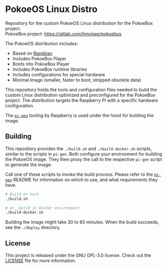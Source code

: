 # PokoeOS Linux Distro
Repository for the custom PokoeOS Linux distribution for the PokoeBox project.  
PokoeBox project: https://gitlab.com/timvisee/pokoebox

The PokoeOS distribution includes:
- Based on [Raspbian][raspbian]
- Includes PokoeBox Player
- Boots into PokoeBox Player
- Includes PokoeBox runtime libraries
- Includes configurations for special hardware
- Minimal image (smaller, faster to boot, stripped obsolete data)

This repository holds the tools and configuration files needed to build
the custom Linux distribution optimized and preconfigured for the PokoeBox
project. The distribution targets the Raspberry Pi with a specific hardware
configuration.

The [`pi-gen`][pi-gen] tooling by Raspberry is used under the hood for building
the image.

## Building
This repository provides the `./build.sh` and `./build-docker.sh` scripts,
similar to the scripts in `pi-gen`. Both configure your environment for
building the PokoeOS image. They then proxy the call to the respective
`pi-gen` script to generate the image.

Call one of these scripts to invoke the build process. Please refer to the
[`pi-gen`][pi-gen] README for information on which to use, and what
requirements they have.

```bash
# Build on host
./build.sh

# or, build in Docker environment
./build-docker.sh
```

Building the image might take 30 to 60 minutes. When the build succeeds, see
the `./deploy` directory.

## License
This project is released under the GNU GPL-3.0 license.
Check out the [LICENSE](./LICENSE) file for more information.

[pi-gen]: https://github.com/RPi-Distro/pi-gen
[raspbian]: https://www.raspbian.org/
